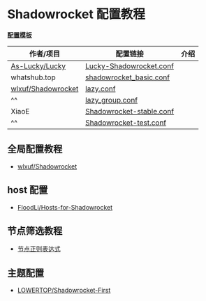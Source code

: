 # Shadowrocket 配置教程

[**配置模板**](https://github.com/LaolunsiG/PCR/tree/main/Config_File/Shadowrocket/Config)

| 作者/项目                                                       | 配置链接                                                                                                                                                             | 介绍  |
| ----------------------------------------------------------- | ---------------------------------------------------------------------------------------------------------------------------------------------------------------- | --- |
| [As-Lucky/Lucky](https://github.com/As-Lucky/Lucky)         | [Lucky-Shadowrocket.conf](https://raw.githubusercontent.com/As-Lucky/Lucky/refs/heads/main/Lucky-Shadowrocket.conf)                                              |     |
| whatshub.top                                                | [shadowrocket_basic.conf](https://whatshub.top/config/shadowrocket_basic.conf)                                                                                   |     |
| [wlxuf/Shadowrocket](https://github.com/wlxuf/Shadowrocket) | [lazy.conf](https://raw.githubusercontent.com/wlxuf/Shadowrocket/refs/heads/main/lazy.conf)                                                                      |     |
| ^^                                                          | [lazy_group.conf](https://raw.githubusercontent.com/wlxuf/Shadowrocket/refs/heads/main/lazy_group.conf)                                                          |     |
| XiaoE                                                       | [Shadowrocket-stable.conf](https://raw.githubusercontent.com/LaolunsiG/XiaoE_PCR/refs/heads/main/Config_File/Shadowrocket/Config/XiaoE_Shadowrocket-stable.conf) |     |
| ^^                                                          | [Shadowrocket-test.conf](https://raw.githubusercontent.com/LaolunsiG/PCR/refs/heads/main/Config_File/Shadowrocket/Config/Shadowrocket-test.conf)                 |     |

## 全局配置教程
- [wlxuf/Shadowrocket](https://github.com/wlxuf/Shadowrocket)

## host 配置
- [FloodLi/Hosts-for-Shadowrocket](https://github.com/FloodLi/Hosts-for-Shadowrocket)

## 节点筛选教程
- [节点正则表达式](https://github.com/LaolunsiG/PCR/blob/main/Agency_Wiki/%E8%8A%82%E7%82%B9%E7%9A%84%E6%AD%A3%E5%88%99%E8%A1%A8%E8%BE%BE%E5%BC%8F.md)

## 主题配置
- [LOWERTOP/Shadowrocket-First](https://github.com/LOWERTOP/Shadowrocket-First)

